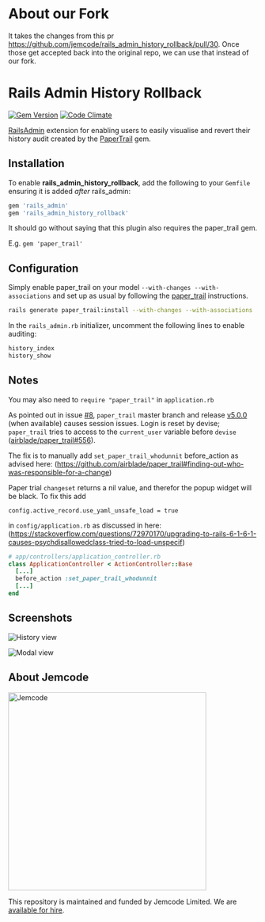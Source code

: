# About our Fork

It takes the changes from this pr https://github.com/jemcode/rails_admin_history_rollback/pull/30. Once those get accepted back into the original repo, we can use that instead of our fork.

# Rails Admin History Rollback

[![Gem Version](https://badge.fury.io/rb/rails_admin_history_rollback.svg)](http://badge.fury.io/rb/rails_admin_history_rollback)
[![Code Climate](https://codeclimate.com/github/rikkipitt/rails_admin_history_rollback/badges/gpa.svg)](https://codeclimate.com/github/rikkipitt/rails_admin_history_rollback)

[RailsAdmin](https://github.com/sferik/rails_admin) extension for enabling users to easily visualise and revert their history audit created by the [PaperTrail](https://github.com/airblade/paper_trail) gem.

## Installation

To enable **rails_admin_history_rollback**, add the following to your `Gemfile` ensuring it is added *after* rails_admin:

```ruby
gem 'rails_admin'
gem 'rails_admin_history_rollback'
```

It should go without saying that this plugin also requires the paper_trail gem.

E.g. `gem 'paper_trail'`


## Configuration
Simply enable paper_trail on your model `--with-changes --with-associations` and set up as usual by following the [paper_trail](https://github.com/airblade/paper_trail) instructions.

```bash
rails generate paper_trail:install --with-changes --with-associations
```

In the `rails_admin.rb` initializer, uncomment the following lines to enable auditing:

```ruby
history_index
history_show
```

## Notes

You may also need to `require "paper_trail"` in `application.rb`

As pointed out in issue [#8](https://github.com/rikkipitt/rails_admin_history_rollback/issues/8), `paper_trail` master branch and release [v5.0.0](https://github.com/airblade/paper_trail/blob/master/CHANGELOG.md#500-unreleased) (when available) causes session issues. Login is reset by devise; `paper_trail` tries to access to the `current_user` variable before `devise` ([airblade/paper_trail#556](https://github.com/airblade/paper_trail#556)).

The fix is to manually add `set_paper_trail_whodunnit` before_action as advised here: (https://github.com/airblade/paper_trail#finding-out-who-was-responsible-for-a-change)

Paper trial `changeset` returns a nil value, and therefor the popup widget will be black. To fix this add

```
config.active_record.use_yaml_unsafe_load = true
```
in `config/application.rb` as discussed in here: (https://stackoverflow.com/questions/72970170/upgrading-to-rails-6-1-6-1-causes-psychdisallowedclass-tried-to-load-unspecif)

```ruby
# app/controllers/application_controller.rb
class ApplicationController < ActionController::Base
  [...]
  before_action :set_paper_trail_whodunnit
  [...]
end
```

## Screenshots

![History view](https://github.com/rikkipitt/rails_admin_history_rollback/raw/main/screenshots/history.png "history view")

![Modal view](https://github.com/rikkipitt/rails_admin_history_rollback/raw/main/screenshots/modal.png "modal view")

## About Jemcode

[<img src="https://www.jemco.de/logo.svg" width="400" alt="Jemcode">][hire]

This repository is maintained and funded by Jemcode Limited. We are [available for hire][hire].

[hire]: https://www.jemco.de?utm_source=github
